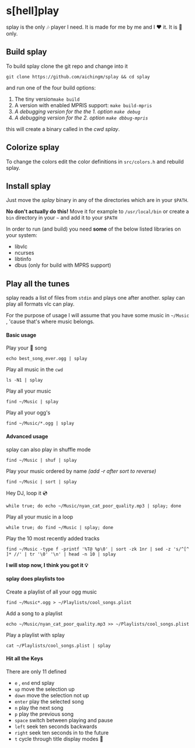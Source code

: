 # s[hell]play

splay is the only :notes: player I need. It is made for me by me and I :heart: it. It is :penguin: only.



## Build splay

To build splay clone the git repo and change into it

```shell
git clone https://github.com/aichingm/splay && cd splay
```

and run one of the four build options:

1. The tiny version`make build` 
2. A version with enabled MPRIS support: `make build-mpris`
3. _A debugging version for the the 1. option `make debug`_
4. _A debugging version for the 2. option `make dbbug-mpris`_

this will create a binary called in the _cwd_ *splay*.

## Colorize splay

To change the colors edit the color definitions in `src/colors.h` and rebuild splay.

## Install splay

Just move the *splay* binary in any of the directories which are in your `$PATH`.

**No don't actually do this!** Move it for example to `/usr/local/bin` or create a `bin` directory in your `~` and add it to your `$PATH` 

In order to run (and build) you need **some** of the below listed libraries on your system:

- libvlc 
- ncurses 
- libtinfo
- dbus (only for build with MPRS support)



## Play all the tunes 

splay reads a list of files from `stdin` and plays one after another.  splay can play all formats vlc can play.

For the purpose of usage I will assume that you have some music in `~/Music` , 'cause that's where music belongs.

#### Basic usage

​Play your :blue_heart: song

```shell
echo best_song_ever.ogg | splay
```

Play all music in the `cwd`

```shell
ls -N1 | splay
```

Play all your music

```shell
find ~/Music | splay
```

Play all your ogg's

```shell
find ~/Music/*.ogg | splay
```



#### Advanced usage

splay can also play in shuffle mode

```shell
find ~/Music | shuf | splay
```

Play your music ordered by name *(add -r after sort to reverse)*

```shell
find ~/Music | sort | splay  
```

Hey DJ, loop it :cd:

```shell
while true; do echo ~/Music/nyan_cat_poor_quality.mp3 | splay; done
```

Play all your music in a loop 

```shell
while true; do find ~/Music | splay; done
```

Play the 10 most recently added tracks

```shell
find ~/Music -type f -printf '%T@ %p\0' | sort -zk 1nr | sed -z 's/^[^ ]* //' | tr '\0' '\n' | head -n 10 | splay
```

**I will stop now, I think you got it :bulb:**

#### splay does playlists too

Create a playlist of all your ogg music 

```shell
find ~/Music*.ogg > ~/Playlists/cool_songs.plist
```

Add a song to a playlist

```shell
echo ~/Music/nyan_cat_poor_quality.mp3 >> ~/Playlists/cool_songs.plist
```

Play a playlist with splay

```shell
cat ~/Playlists/cool_songs.plist | splay
```



#### Hit all the Keys

There are only 11 defined 

* `e` , `end` end splay
* `up` move the selection up
* `down` move the selection not up
* `enter`  play the selected song
* `n` play the next song
* `p` play the previous song
* `space` switch between playing and pause 
* `left` seek ten seconds backwards
* `right` seek ten seconds in to the future
* `t` cycle through title display modes :arrows_counterclockwise:

